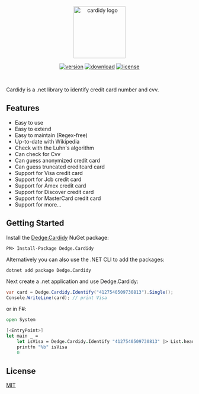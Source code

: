 <br />

<p align="center">
    <img src="https://raw.githubusercontent.com/d-edge/cardidy/main/cardidy.png" alt="cardidy logo" height="140">
</p>

<p align="center">
    <a href="https://www.nuget.org/packages/Dedge.Cardidy/" title="nuget"><img src="https://img.shields.io/nuget/vpre/Dedge.Cardidy" alt="version" /></a>
    <a href="https://www.nuget.org/stats/packages/Dedge.Cardidy?groupby=Version" title="stats"><img src="https://img.shields.io/nuget/dt/Dedge.Cardidy" alt="download" /></a>
    <a href="https://raw.githubusercontent.com/d-edge/cardidy/main/LICENSE" title="license"><img src="https://img.shields.io/github/license/d-edge/Cardidy" alt="license" /></a>
</p>

<br />

Cardidy is a .net library to identify credit card number and cvv.

## Features

* Easy to use
* Easy to extend
* Easy to maintain (Regex-free)
* Up-to-date with Wikipedia
* Check with the Luhn's algorithm
* Can check for Cvv
* Can guess anonymized credit card 
* Can guess truncated creditcard card
* Support for Visa credit card
* Support for Jcb credit card
* Support for Amex credit card
* Support for Discover credit card
* Support for MasterCard credit card
* Support for more...

## Getting Started

Install the [Dedge.Cardidy](https://www.nuget.org/packages/Dedge.Cardidy) NuGet package:

    PM> Install-Package Dedge.Cardidy

Alternatively you can also use the .NET CLI to add the packages:

    dotnet add package Dedge.Cardidy

Next create a .net application and use Dedge.Cardidy:

```csharp
var card = Dedge.Cardidy.Identify("4127540509730813").Single();
Console.WriteLine(card); // print Visa
```

or in F#:

```fsharp
open System

[<EntryPoint>]
let main _ =
    let isVisa = Dedge.Cardidy.Identify "4127540509730813" |> List.head = Dedge.CardType.Visa
    printfn "%b" isVisa
    0
```

## License

[MIT](https://raw.githubusercontent.com/d-edge/cardidy/main/LICENSE)
